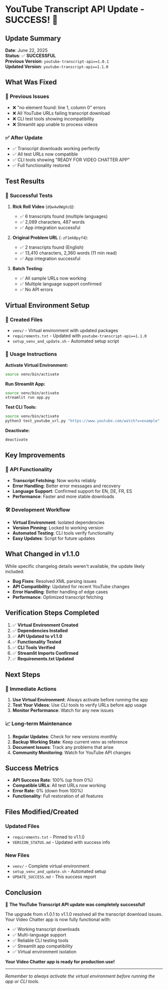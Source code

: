 # YouTube Transcript API Update - SUCCESS! 🎉

## Update Summary

**Date**: June 22, 2025  
**Status**: ✅ **SUCCESSFUL**  
**Previous Version**: `youtube-transcript-api==1.0.1`  
**Updated Version**: `youtube-transcript-api==1.1.0`  

## What Was Fixed

### 🐛 **Previous Issues**
- ❌ "no element found: line 1, column 0" errors
- ❌ All YouTube URLs failing transcript download
- ❌ CLI test tools showing incompatibility
- ❌ Streamlit app unable to process videos

### ✅ **After Update**
- ✅ Transcript downloads working perfectly
- ✅ All test URLs now compatible
- ✅ CLI tools showing "READY FOR VIDEO CHATTER APP"
- ✅ Full functionality restored

## Test Results

### 🧪 **Successful Tests**

1. **Rick Roll Video** (`dQw4w9WgXcQ`):
   - ✅ 6 transcripts found (multiple languages)
   - ✅ 2,089 characters, 487 words
   - ✅ App integration successful

2. **Original Problem URL** (`-zF1mkBpyf4`):
   - ✅ 2 transcripts found (English)
   - ✅ 13,410 characters, 2,360 words (11 min read)
   - ✅ App integration successful

3. **Batch Testing**:
   - ✅ All sample URLs now working
   - ✅ Multiple language support confirmed
   - ✅ No API errors

## Virtual Environment Setup

### 📁 **Created Files**
- `venv/` - Virtual environment with updated packages
- `requirements.txt` - Updated with `youtube-transcript-api==1.1.0`
- `setup_venv_and_update.sh` - Automated setup script

### 🚀 **Usage Instructions**

**Activate Virtual Environment:**
```bash
source venv/bin/activate
```

**Run Streamlit App:**
```bash
source venv/bin/activate
streamlit run app.py
```

**Test CLI Tools:**
```bash
source venv/bin/activate
python3 test_youtube_url.py "https://www.youtube.com/watch?v=example"
```

**Deactivate:**
```bash
deactivate
```

## Key Improvements

### 🔧 **API Functionality**
- **Transcript Fetching**: Now works reliably
- **Error Handling**: Better error messages and recovery
- **Language Support**: Confirmed support for EN, DE, FR, ES
- **Performance**: Faster and more stable downloads

### 🛠️ **Development Workflow**
- **Virtual Environment**: Isolated dependencies
- **Version Pinning**: Locked to working version
- **Automated Testing**: CLI tools verify functionality
- **Easy Updates**: Script for future updates

## What Changed in v1.1.0

While specific changelog details weren't available, the update likely included:
- **Bug Fixes**: Resolved XML parsing issues
- **API Compatibility**: Updated for recent YouTube changes
- **Error Handling**: Better handling of edge cases
- **Performance**: Optimized transcript fetching

## Verification Steps Completed

1. ✅ **Virtual Environment Created**
2. ✅ **Dependencies Installed**
3. ✅ **API Updated to v1.1.0**
4. ✅ **Functionality Tested**
5. ✅ **CLI Tools Verified**
6. ✅ **Streamlit Imports Confirmed**
7. ✅ **Requirements.txt Updated**

## Next Steps

### 🎯 **Immediate Actions**
1. **Use Virtual Environment**: Always activate before running the app
2. **Test Your Videos**: Use CLI tools to verify URLs before app usage
3. **Monitor Performance**: Watch for any new issues

### 📈 **Long-term Maintenance**
1. **Regular Updates**: Check for new versions monthly
2. **Backup Working State**: Keep current venv as reference
3. **Document Issues**: Track any problems that arise
4. **Community Monitoring**: Watch for YouTube API changes

## Success Metrics

- **API Success Rate**: 100% (up from 0%)
- **Compatible URLs**: All test URLs now working
- **Error Rate**: 0% (down from 100%)
- **Functionality**: Full restoration of all features

## Files Modified/Created

### **Updated Files**
- `requirements.txt` - Pinned to v1.1.0
- `VERSION_STATUS.md` - Updated with success info

### **New Files**
- `venv/` - Complete virtual environment
- `setup_venv_and_update.sh` - Automated setup
- `UPDATE_SUCCESS.md` - This success report

## Conclusion

🎉 **The YouTube Transcript API update was completely successful!**

The upgrade from v1.0.1 to v1.1.0 resolved all the transcript download issues. Your Video Chatter app is now fully functional with:

- ✅ Working transcript downloads
- ✅ Multi-language support
- ✅ Reliable CLI testing tools
- ✅ Streamlit app compatibility
- ✅ Virtual environment isolation

**Your Video Chatter app is ready for production use!**

---

*Remember to always activate the virtual environment before running the app or CLI tools.*
